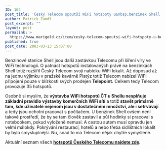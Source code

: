 ```yaml
---
ID: 164
post_title: 'Český Telecom spoutší WiFi hotspoty u&nbsp;benzinek Shell'
author: Patrick Zandl
post_excerpt: ""
layout: post
permalink: >
  https://www.marigold.cz/item/cesky-telecom-spoutsi-wifi-hotspoty-u-benzinek-shell
published: true
post_date: 2003-03-13 15:07:00
---
```

<P>Benzinové stanice Shell&#160;jsou další zastávkou Telecomu při šíření víry ve WiFi technologii. O patnáct hotspotů instalovaných právě na benzinkách Shell totiž rozšířil Český Telecom svoji nabídku WiFi lokalit. Až doposud až na jednu výjimku v pražské kavárně Platýz totiž Telecom nabízel WiFi připojení pouze v blízkosti svých prodejen <STRONG>Telepoint.</STRONG> Celkem tedy Telecom provozuje 35 hotspotů. </P>
<P>Osobně si myslím, že <STRONG>výstavba WiFi hotspotů ČT u Shellu nesplňuje základní pravidlo výstavby komerčních WiFi sítí</STRONG> a totiž <STRONG>stavět primárně tam, kde uživatelé nejenom jsou v dostatečném množství, ale i setrvávají</STRONG> a tedy jsou ochotni pracovat s počítačem. U benzinek Shell ovšem není takové prostředí, že by se tam člověk zastavil a půl hodinky si pracoval s notebookem, pokud vyloženě nemusí. A cestou autem musí opravdu jen velmi málokdy. Pokrývání restaurací, hotelů a nebo třeba sídlištních lokalit by bylo smysluplnější. Nu, snad to má Telecom nějak chytře vymyšlené. </P>
<P>Aktuální seznam všech <STRONG><A href="http://www.telecom.cz/wifi/lokality.php" target=_blank><STRONG>hotspotů Českého Telecomu najdete zde</STRONG></A></STRONG>.</P>